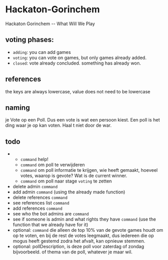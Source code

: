 # Hackaton-Gorinchem
Hackaton Gorinchem -- What Will We Play


## voting phases:

- `adding`: you can add games
- `voting`: you can vote on games, but only games already added.
- `closed`: vote already concluded. something has already won.


## references

the keys are always lowercase, value does not need to be lowercase

## naming

je Vote op een Poll. Dus een vote is wat een persoon kiest. Een poll is het ding waar je op kan voten. Haal t niet door de war.

## todo
-
    - `command` help!
    - `command` om poll te verwijderen
    - `command` om poll informatie te krijgen, wie heeft gemaakt, hoeveel votes, waarop is gevote? Wat is de current winner.
    - `command` om poll naar stage `voting` te zetten
- delete admin `command`
- add admin `command` (using the already made function)
- delete references `command`
- see references list `command`
- add references `command`
- see who the bot admins are `command`
- see if someone is admin and what rights they have `command` (use the function that we already have for it)
- optional: `command` die alleen de top 10% van de gevote games houdt om op te voten, en bij de rest de votes leegmaakt, dus iedereen die op mogus heeft gestemd zodra het afvalt, kan opnieuw stemmen.
- optional: pollDescription, is deze poll voor zaterdag of zondag bijvoorbeeld. of thema van de poll, whatever je maar wil.
